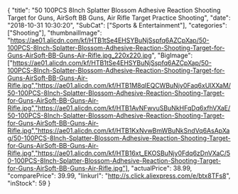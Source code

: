 {
	"title": "50 100PCS 8Inch Splatter Blossom Adhesive Reaction Shooting Target for Guns, AirSoft BB Guns, Air Rifle Target Practice Shooting",
	"date": "2018-10-31 10:30:20",
	"SubCat": ["Sports & Entertainment"],
	"categories": ["Shooting"],
	"thumbnailImage": "https://ae01.alicdn.com/kf/HTB1tSe4EHSYBuNjSspfq6AZCpXap/50-100PCS-8Inch-Splatter-Blossom-Adhesive-Reaction-Shooting-Target-for-Guns-AirSoft-BB-Guns-Air-Rifle.jpg_220x220.jpg",
	"BigImage": ["https://ae01.alicdn.com/kf/HTB1tSe4EHSYBuNjSspfq6AZCpXap/50-100PCS-8Inch-Splatter-Blossom-Adhesive-Reaction-Shooting-Target-for-Guns-AirSoft-BB-Guns-Air-Rifle.jpg","https://ae01.alicdn.com/kf/HTB1M8qIEQCWBuNjy0Faq6xUlXXaM/50-100PCS-8Inch-Splatter-Blossom-Adhesive-Reaction-Shooting-Target-for-Guns-AirSoft-BB-Guns-Air-Rifle.jpg","https://ae01.alicdn.com/kf/HTB1AvNFwvuSBuNkHFqDq6xfhVXaE/50-100PCS-8Inch-Splatter-Blossom-Adhesive-Reaction-Shooting-Target-for-Guns-AirSoft-BB-Guns-Air-Rifle.jpg","https://ae01.alicdn.com/kf/HTB1KxNvwBmWBuNkSndVq6AsApXag/50-100PCS-8Inch-Splatter-Blossom-Adhesive-Reaction-Shooting-Target-for-Guns-AirSoft-BB-Guns-Air-Rifle.jpg","https://ae01.alicdn.com/kf/HTB16xt_EKOSBuNjy0Fdq6zDnVXaC/50-100PCS-8Inch-Splatter-Blossom-Adhesive-Reaction-Shooting-Target-for-Guns-AirSoft-BB-Guns-Air-Rifle.jpg"],
	"actualPrice": 38.99,
	"comparePrice": 39.99,
	"linkurl": "http://s.click.aliexpress.com/e/btx8TFs8",
	"inStock": 59
}
